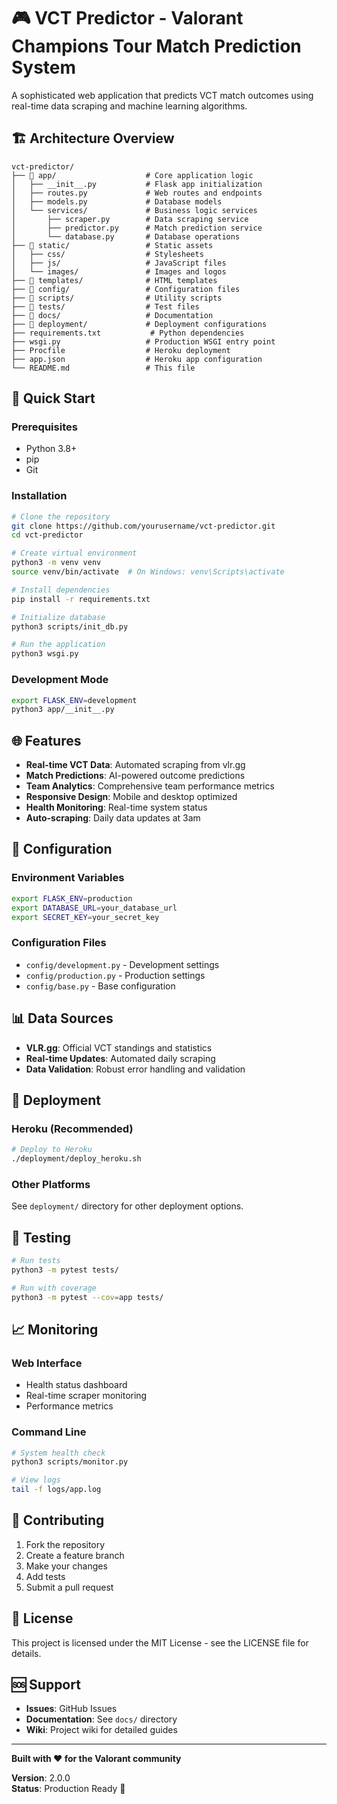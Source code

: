 # 🎮 VCT Predictor - Valorant Champions Tour Match Prediction System

A sophisticated web application that predicts VCT match outcomes using real-time data scraping and machine learning algorithms.

## 🏗️ Architecture Overview

```
vct-predictor/
├── 📁 app/                    # Core application logic
│   ├── __init__.py           # Flask app initialization
│   ├── routes.py             # Web routes and endpoints
│   ├── models.py             # Database models
│   └── services/             # Business logic services
│       ├── scraper.py        # Data scraping service
│       ├── predictor.py      # Match prediction service
│       └── database.py       # Database operations
├── 📁 static/                 # Static assets
│   ├── css/                  # Stylesheets
│   ├── js/                   # JavaScript files
│   └── images/               # Images and logos
├── 📁 templates/              # HTML templates
├── 📁 config/                 # Configuration files
├── 📁 scripts/                # Utility scripts
├── 📁 tests/                  # Test files
├── 📁 docs/                   # Documentation
├── 📁 deployment/             # Deployment configurations
├── requirements.txt           # Python dependencies
├── wsgi.py                   # Production WSGI entry point
├── Procfile                  # Heroku deployment
├── app.json                  # Heroku app configuration
└── README.md                 # This file
```

## 🚀 Quick Start

### Prerequisites
- Python 3.8+
- pip
- Git

### Installation
```bash
# Clone the repository
git clone https://github.com/yourusername/vct-predictor.git
cd vct-predictor

# Create virtual environment
python3 -m venv venv
source venv/bin/activate  # On Windows: venv\Scripts\activate

# Install dependencies
pip install -r requirements.txt

# Initialize database
python3 scripts/init_db.py

# Run the application
python3 wsgi.py
```

### Development Mode
```bash
export FLASK_ENV=development
python3 app/__init__.py
```

## 🌐 Features

- **Real-time VCT Data**: Automated scraping from vlr.gg
- **Match Predictions**: AI-powered outcome predictions
- **Team Analytics**: Comprehensive team performance metrics
- **Responsive Design**: Mobile and desktop optimized
- **Health Monitoring**: Real-time system status
- **Auto-scraping**: Daily data updates at 3am

## 🔧 Configuration

### Environment Variables
```bash
export FLASK_ENV=production
export DATABASE_URL=your_database_url
export SECRET_KEY=your_secret_key
```

### Configuration Files
- `config/development.py` - Development settings
- `config/production.py` - Production settings
- `config/base.py` - Base configuration

## 📊 Data Sources

- **VLR.gg**: Official VCT standings and statistics
- **Real-time Updates**: Automated daily scraping
- **Data Validation**: Robust error handling and validation

## 🚀 Deployment

### Heroku (Recommended)
```bash
# Deploy to Heroku
./deployment/deploy_heroku.sh
```

### Other Platforms
See `deployment/` directory for other deployment options.

## 🧪 Testing

```bash
# Run tests
python3 -m pytest tests/

# Run with coverage
python3 -m pytest --cov=app tests/
```

## 📈 Monitoring

### Web Interface
- Health status dashboard
- Real-time scraper monitoring
- Performance metrics

### Command Line
```bash
# System health check
python3 scripts/monitor.py

# View logs
tail -f logs/app.log
```

## 🤝 Contributing

1. Fork the repository
2. Create a feature branch
3. Make your changes
4. Add tests
5. Submit a pull request

## 📄 License

This project is licensed under the MIT License - see the LICENSE file for details.

## 🆘 Support

- **Issues**: GitHub Issues
- **Documentation**: See `docs/` directory
- **Wiki**: Project wiki for detailed guides

---

**Built with ❤️ for the Valorant community**

**Version**: 2.0.0  
**Status**: Production Ready 🚀
